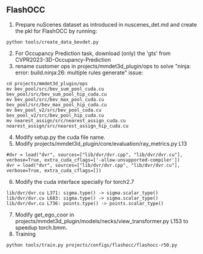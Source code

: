 ## FlashOCC
1. Prepare nuScenes dataset as introduced in nuscenes_det.md and create the pkl for FlashOCC by running:
````
python tools/create_data_bevdet.py
````
2. For Occupancy Prediction task, download (only) the 'gts' from CVPR2023-3D-Occupancy-Prediction
3. rename customer ops in projects/mmdet3d_plugin/ops to solve "ninja: error: build.ninja:26: multiple rules generate" issue:
````
cd projects/mmdet3d_plugin/ops
mv bev_pool/src/bev_sum_pool_cuda.cu bev_pool/src/bev_sum_pool_hip_cuda.cu
mv bev_pool/src/bev_max_pool_cuda.cu bev_pool/src/bev_max_pool_hip_cuda.cu
mv bev_pool_v2/src/bev_pool_cuda.cu bev_pool_v2/src/bev_pool_hip_cuda.cu
mv nearest_assign/src/nearest_assign_cuda.cu nearest_assign/src/nearest_assign_hip_cuda.cu
````
4. Modify setup.py the cuda file name.
5. Modify projects/mmdet3d_plugin/core/evaluation/ray_metrics.py L13
````
#dvr = load("dvr", sources=["lib/dvr/dvr.cpp", "lib/dvr/dvr.cu"], verbose=True, extra_cuda_cflags=['-allow-unsupported-compiler'])
dvr = load("dvr", sources=["lib/dvr/dvr.cpp", "lib/dvr/dvr.cu"], verbose=True, extra_cuda_cflags=[])
````
6. Modify the cuda interface specially for torch2.7
````
lib/dvr/dvr.cu L371: sigma.type() -> sigma.scalar_type()
lib/dvr/dvr.cu L683: sigma.type() -> sigma.scalar_type()
lib/dvr/dvr.cu L736: points.type() -> points.scalar_type()
````
7. Modify get_ego_coor in projects/mmdet3d_plugin/models/necks/view_transformer.py L153 to speedup torch.bmm.
8. Training
````
python tools/train.py projects/configs/flashocc/flashocc-r50.py
````
